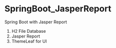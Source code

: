 # SpringBoot_JasperReport
Spring Boot with Jasper Report

1. H2 File Database
2. Jasper Report
3. ThemeLeaf for UI
